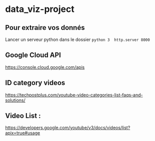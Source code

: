 # data_viz-project

## Pour extraire vos donnés 
Lancer un serveur python dans le dossier 
`python 3  http.server 8000`


## Google Cloud API 
https://console.cloud.google.com/apis

## ID category videos
https://techpostplus.com/youtube-video-categories-list-faqs-and-solutions/



## Video List : 
https://developers.google.com/youtube/v3/docs/videos/list?apix=true#usage
